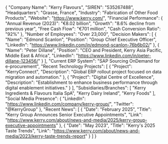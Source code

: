 {
  "Company Name": "Kerry Flavours",
  "SIREN": "535267488",
  "Headquarters": "Grasse, France",
  "Industry": "Fabrication of Other Food Products",
  "Website": "https://www.kerry.com/",
  "Financial Performance": {
    "Annual Revenue (2023)": "€8.02 billion",
    "Growth": "8.6% decline from previous year",
    "Free Cash Flow": "€701 million",
    "Cash Conversion Ratio": "92%"
  },
  "Number of Employees": "Over 23,000",
  "Decision Makers": [
    {
      "Name": "Edmond Scanlon",
      "Position": "Group Chief Executive Officer",
      "LinkedIn": "https://www.linkedin.com/in/edmond-scanlon-76b6b02/"
    },
    {
      "Name": "Peter Dillane",
      "Position": "CEO and President, Kerry Asia Pacific, Middle East & Africa",
      "LinkedIn": "https://www.linkedin.com/in/peter-dillane-123456/"
    }
  ],
  "Current ERP System": "SAP Sourcing OnDemand for e-procurement",
  "Recent Technology Projects": [
    {
      "Project": "KerryConnect",
      "Description": "Global ERP rollout project focused on data migration and automation."
    },
    {
      "Project": "Digital Centre of Excellence",
      "Description": "Establishment to enhance business performance through digital enablement initiatives."
    }
  ],
  "Subsidiaries/Branches": [
    "Kerry Ingredients & Flavours Italia SpA",
    "Kerry Dairy Ireland",
    "Kerry Foods"
  ],
  "Social Media Presence": {
    "LinkedIn": "https://www.linkedin.com/company/kerry-group/",
    "Twitter": "@KerryGroup"
  },
  "Recent News": [
    {
      "Date": "February 2025",
      "Title": "Kerry Group Announces Senior Executive Appointments",
      "Link": "https://www.kerry.com/about/news-and-media/2025/kerry-group-executive-appointments"
    },
    {
      "Date": "May 2023",
      "Title": "Kerry's 2025 Taste Trends",
      "Link": "https://www.kerry.com/about/news-and-media/2023/kerry-taste-trends-report"
    }
  ]
}
```